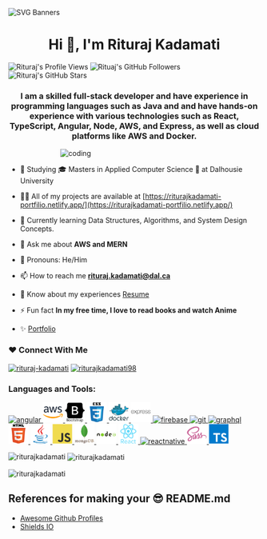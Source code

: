 ![SVG Banners](https://svg-banners.vercel.app/api?type=typeWriter&text1=Full&nbsp;Stack&nbsp;Developer👨‍💻&width=800&height=400)
<h1 align="center">Hi 👋, I'm Rituraj Kadamati</h1>
<p align="left">
  <img alt="Rituraj's Profile Views" src="https://komarev.com/ghpvc/?username=riturajkadamati&style=flat&color=blue&label=Profile%20View"/>
  <img alt="Rituaj's GitHub Followers" src="https://img.shields.io/github/followers/riturajkadamati?style=flat&color=blue&label=Followers"/>
  <img alt="Rituraj's GitHub Stars" src="https://img.shields.io/github/stars/riturajkadamati?style=flat&color=blue&label=Stars"/>
</p>
<h3 align="center">I am a skilled full-stack developer and have experience in programming languages such as Java and and have hands-on experience with various technologies such as React, TypeScript, Angular, Node, AWS, and Express, as well as cloud platforms like AWS and Docker.</h3>
<img align="right" alt="coding" width="400" src="https://camo.githubusercontent.com/5ddf73ad3a205111cf8c686f687fc216c2946a75005718c8da5b837ad9de78c9/68747470733a2f2f7468756d62732e6766796361742e636f6d2f4576696c4e657874446576696c666973682d736d616c6c2e676966">

<p align="left"> <a href="https://twitter.com/" target="blank"><img src="https://img.shields.io/twitter/follow/?logo=twitter&style=for-the-badge" alt="" /></a> </p>

- 🔭 Studying 🎓 Masters in Applied Computer Science  🏫 at Dalhousie University

- 👨‍💻 All of my projects are available at [https://riturajkadamati-portfilio.netlify.app/](https://riturajkadamati-portfilio.netlify.app/)

- 🌱 Currently learning Data Structures, Algorithms, and System Design Concepts.

- 💬 Ask me about **AWS and MERN**

- 👨 Pronouns: He/Him

- 📫 How to reach me **rituraj.kadamati@dal.ca**

- 📄 Know about my experiences [Resume](https://drive.google.com/file/d/1HsjgtTi66Pz2LBW_e3yd2PEWpv9AKiBp/view)

- ⚡ Fun fact **In my free time, I love to read books and watch Anime**

- ✨ [Portfolio](https://riturajkadamati-portfilio.netlify.app/)

### ❤️ Connect With Me
<p align="left">
  
<a href="https://linkedin.com/in/rituraj-kadamati" target="blank"><img align="center" src="https://raw.githubusercontent.com/rahuldkjain/github-profile-readme-generator/master/src/images/icons/Social/linked-in-alt.svg" alt="rituraj-kadamati" height="30" width="40" /></a>
<a href="https://www.leetcode.com/riturajkadamati98" target="blank"><img align="center" src="https://raw.githubusercontent.com/rahuldkjain/github-profile-readme-generator/master/src/images/icons/Social/leet-code.svg" alt="riturajkadamati98" height="30" width="40" /></a>
</p>

<h3 align="left">Languages and Tools:</h3>
<p align="left"> <a href="https://angular.io" target="_blank" rel="noreferrer"> <img src="https://angular.io/assets/images/logos/angular/angular.svg" alt="angular" width="40" height="40"/> </a> <a href="https://aws.amazon.com" target="_blank" rel="noreferrer"> <img src="https://raw.githubusercontent.com/devicons/devicon/master/icons/amazonwebservices/amazonwebservices-original-wordmark.svg" alt="aws" width="40" height="40"/> </a> <a href="https://getbootstrap.com" target="_blank" rel="noreferrer"> <img src="https://raw.githubusercontent.com/devicons/devicon/master/icons/bootstrap/bootstrap-plain-wordmark.svg" alt="bootstrap" width="40" height="40"/> </a> <a href="https://www.w3schools.com/css/" target="_blank" rel="noreferrer"> <img src="https://raw.githubusercontent.com/devicons/devicon/master/icons/css3/css3-original-wordmark.svg" alt="css3" width="40" height="40"/> </a> <a href="https://www.docker.com/" target="_blank" rel="noreferrer"> <img src="https://raw.githubusercontent.com/devicons/devicon/master/icons/docker/docker-original-wordmark.svg" alt="docker" width="40" height="40"/> </a> <a href="https://expressjs.com" target="_blank" rel="noreferrer"> <img src="https://raw.githubusercontent.com/devicons/devicon/master/icons/express/express-original-wordmark.svg" alt="express" width="40" height="40"/> </a> <a href="https://firebase.google.com/" target="_blank" rel="noreferrer"> <img src="https://www.vectorlogo.zone/logos/firebase/firebase-icon.svg" alt="firebase" width="40" height="40"/> </a> <a href="https://git-scm.com/" target="_blank" rel="noreferrer"> <img src="https://www.vectorlogo.zone/logos/git-scm/git-scm-icon.svg" alt="git" width="40" height="40"/> </a> <a href="https://graphql.org" target="_blank" rel="noreferrer"> <img src="https://www.vectorlogo.zone/logos/graphql/graphql-icon.svg" alt="graphql" width="40" height="40"/> </a> <a href="https://www.w3.org/html/" target="_blank" rel="noreferrer"> <img src="https://raw.githubusercontent.com/devicons/devicon/master/icons/html5/html5-original-wordmark.svg" alt="html5" width="40" height="40"/> </a> <a href="https://www.java.com" target="_blank" rel="noreferrer"> <img src="https://raw.githubusercontent.com/devicons/devicon/master/icons/java/java-original.svg" alt="java" width="40" height="40"/> </a> <a href="https://developer.mozilla.org/en-US/docs/Web/JavaScript" target="_blank" rel="noreferrer"> <img src="https://raw.githubusercontent.com/devicons/devicon/master/icons/javascript/javascript-original.svg" alt="javascript" width="40" height="40"/> </a> <a href="https://www.mongodb.com/" target="_blank" rel="noreferrer"> <img src="https://raw.githubusercontent.com/devicons/devicon/master/icons/mongodb/mongodb-original-wordmark.svg" alt="mongodb" width="40" height="40"/> </a> <a href="https://nodejs.org" target="_blank" rel="noreferrer"> <img src="https://raw.githubusercontent.com/devicons/devicon/master/icons/nodejs/nodejs-original-wordmark.svg" alt="nodejs" width="40" height="40"/> </a> <a href="https://reactjs.org/" target="_blank" rel="noreferrer"> <img src="https://raw.githubusercontent.com/devicons/devicon/master/icons/react/react-original-wordmark.svg" alt="react" width="40" height="40"/> </a> <a href="https://reactnative.dev/" target="_blank" rel="noreferrer"> <img src="https://reactnative.dev/img/header_logo.svg" alt="reactnative" width="40" height="40"/> </a> <a href="https://sass-lang.com" target="_blank" rel="noreferrer"> <img src="https://raw.githubusercontent.com/devicons/devicon/master/icons/sass/sass-original.svg" alt="sass" width="40" height="40"/> </a> <a href="https://www.typescriptlang.org/" target="_blank" rel="noreferrer"> <img src="https://raw.githubusercontent.com/devicons/devicon/master/icons/typescript/typescript-original.svg" alt="typescript" width="40" height="40"/> </a> </p>

<p><img align="left" src="https://github-readme-stats.vercel.app/api/top-langs?username=riturajkadamati&show_icons=true&locale=en&layout=compact" alt="riturajkadamati" /></p>

<p>&nbsp;<img align="center" src="https://github-readme-stats.vercel.app/api?username=riturajkadamati&show_icons=true&locale=en" alt="riturajkadamati" /></p>

<p><img align="center" src="https://github-readme-streak-stats.herokuapp.com/?user=riturajkadamati&" alt="riturajkadamati" /></p>

## References for making your 😎 README.md
- [Awesome Github Profiles](https://github.com/abhisheknaiidu/awesome-github-profile-readme)
- [Shields IO](https://shields.io/)
